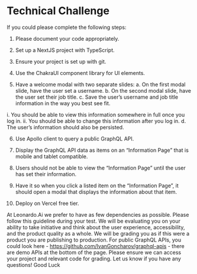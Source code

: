 
# Technical Challenge

If you could please complete the following steps:

1. Please document your code appropriately.
2. Set up a NextJS project with TypeScript.
3. Ensure your project is set up with git.
4. Use the ChakraUI component library for UI elements.

5. Have a welcome modal with two separate slides:
a. On the first modal slide, have the user set a username.
b. On the second modal slide, have the user set their job title.
c. Save the user’s username and job title information in the way you best see fit.

i. You should be able to view this information somewhere in full once you log in. 
ii. You should be able to change this information after you log in.
d. The user’s information should also be persisted.

6. Use Apollo client to query a public GraphQL API.

7. Display the GraphQL API data as items on an “Information Page” that is mobile and tablet compatible.

8. Users should not be able to view the “Information Page” until the user has set their information.

9. Have it so when you click a listed item on the “Information Page”, it should open a modal that displays the information about that item.

10. Deploy on Vercel free tier.


At Leonardo.Ai we prefer to have as few dependencies as possible. Please follow this guideline during your test.
We will be evaluating you on your ability to take initiative and think about the user experience, accessibility, and the product quality as a whole. We will be grading you as if this were a product you are publishing to production.
For public GraphQL APIs, you could look here - https://github.com/IvanGoncharov/graphql-apis - there are demo APIs at the bottom of the page.
Please ensure we can access your project and relevant code for grading.
Let us know if you have any questions! Good Luck
